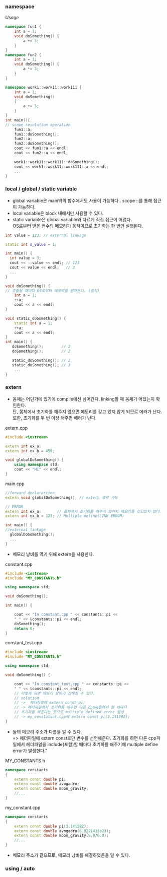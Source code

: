 ### namespace
_Usage_
```c++
namespace fun1 {
    int a = 1;
    void doSomething() {
        a += 3;
    }
}
namespace fun2 {
    int a = 1;
    void doSomething() {
        a *= 3;
    }
}

namespace work1::work11::work111 {
    int a = 1;
    void doSomething()
    { 
        a += 3;
    }
}
int main(){  
// scope resolution operation
    fun1::a;
    fun1::doSomething();
    fun2::a;
    fun2::doSomething();
    cout << fun1::a << endl;
    cout << fun2::a << endl;

    work1::work11::work111::doSomething();
    cout << work1::work11::work111::a << endl;
    ...    
}
```
### local / global / static variable
* global variable은 main밖의 함수에서도 사용이 가능하다.. scope ::를 통해 접근이 가능하다.
* local variable은 block 내에서만 사용할 수 있다. 
* static variable은 global variable와 다르게 직접 접근이 어렵다.  
OS로부터 받은 변수의 메모리가 동적이므로 초기화는 한 번만 실행된다.
```c++
int value = 123; // external linkage

static int s_value = 1;

int main() {
  int value = 3;
  cout << ::value << endl; // 123
  cout << value << endl;   // 3
  ...
}
```
```c++
void doSomething() {
// 호출될 때마다 OS로부터 메모리를 받아온다. (정적)
    int a = 1;
    ++a;
    cout << a << endl;
}

void static_doSomething() {
    static int a = 1;
    ++a;
    cout << a << endl;
}
int main() {
   doSomething();        // 2
   doSomething();        // 2

   static_doSomething(); // 2
   static_doSomething(); // 3
    ...
}
```
### extern
* 몸체는 어딘가에 있기에 compile에선 넘어간다. linking할 때 몸체가 어딨는지 확인한다.  
단, 몸체에서 초기화를 해주지 않으면 메모리를 갖고 있지 않게 되므로 에러가 난다.  
또한, 초기화를 두 번 이상 해주면 에러가 난다.    

extern.cpp
```c++
#include <iostream>

extern int ex_a;
extern int ex_b = 456;

void globalDoSomething() {
    using namespace std;
    cout << "Hi" << endl;
}
```

main.cpp
```c++
//forward declarartion
extern void globalDoSomething(); // extern 생략 가능

// ERROR
extern int ex_a;       // 몸체에서 초기화를 해주지 않아서 메모리를 갖고있지 않다.
extern int ex_b = 123; // Multiple define(LINK ERROR)

int main() {
//external linkage
  globalDoSomething();
  ...
}
```
* 메모리 낭비를 막기 위해 extern을 사용한다.  

constant.cpp
```c++
#include <iostream>
#include "MY_CONSTANTS.h"

using namespace std;

void doSomething(); 

int main() {

    cout << "In constant.cpp " << constants::pi << 
    " " << &constants::pi << endl;
    doSomething();
    return 0;
}
```
constant_test.cpp
```c++
#include <iostream>
#include "MY_CONSTANTS.h"

using namespace std;

void doSomething() {

    cout << "In constant_test.cpp " << constants::pi << 
    " " << &constants::pi << endl;
    // 이렇게 되면 메모리 낭비가 심해질 수 있다.
    // solution
    // ->  헤더파일에 extern const pi;
    // -> 헤더파일에서 초기화를 해주면 다른 cpp파일에서 쓸 때마다
    // 초기화를 해준다는 뜻으로 multiple defined error 발생
    // -> my_constatant.cpp에 extern const pi(3.141592);
}
```
* 둘의 메모리 주소가 다름을 알 수 있다.  
=> 헤더파일에 extern const로만 변수를 선언해준다.
초기화를 하면 다른 cpp파일에서 헤더파일을 include(포함)할 때마다 초기화를 해주기에 multiple define error가 발생한다."  

MY_CONSTANTS.h
```c++
namespace constants
{
    extern const double pi;
    extern const double avogadro;
    extern const double moon_gravity;
    //...
} 
```
my_constant.cpp
```c++
namespace constants
{
    extern const double pi(3.141592);
    extern const double avogadro(6.0221413e23);
    extern const double moon_gravity(9.8/6.0);
    //...
}
```
* 메모리 주소가 같으므로, 메모리 낭비를 해결하였음을 알 수 있다.

### using / auto
